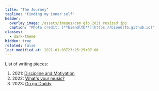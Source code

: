 ```yaml
---
title: "The Journey"
tagline: "Finding my inner self"
header:
  overlay_image: /assets/images/can_gio_2021_resized.jpg
  caption: "Photo credit: [**biendltb**](https://biendltb.github.io)"
classes:
  - dark-theme
hidden: true
related: false
last_modified_at: 2021-01-03T23:25:25+07:00
---
```


List of writing pieces:

1. 2021: [Discipline and Motivation](https://biendltb.github.io/discipline-and-motivation/)
2. 2022: [What's your music?](https://biendltb.github.io/what-s-your-music/)
3. 2023: [Go go Daddy](https://biendltb.github.io/go-go-daddy/)
